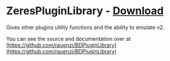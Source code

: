 # ZeresPluginLibrary - [Download](https://betterdiscord.app/Download?id=9)

Gives other plugins utility functions and the ability to emulate v2.

You can see the source and documentation over at [https://github.com/rauenzi/BDPluginLibrary](https://github.com/rauenzi/BDPluginLibrary)
